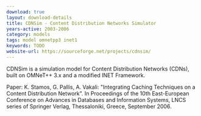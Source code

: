 ```yaml
---
download: true
layout: download-details
title: CDNSim - Content Distribution Networks Simulator
years-active: 2003-2006
category: models
tags: model omnetpp3 inet1
keywords: TODO
website-url: https://sourceforge.net/projects/cdnsim/
---
```


CDNSim is a simulation model for Content Distribution Networks (CDNs), built on
OMNeT++ 3.x and a modified INET Framework.

Paper: K. Stamos, G. Pallis, A. Vakali: "Integrating Caching Techniques on a
Content Distribution Network". In Proceedings of the 10th East-European
Conference on Advances in Databases and Information Systems, LNCS series of
Springer Verlag, Thessaloniki, Greece, September 2006.

